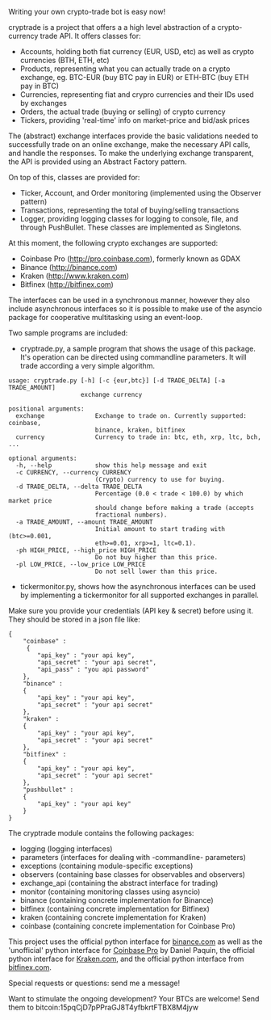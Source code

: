 Writing your own crypto-trade bot is easy now!

cryptrade is a project that offers a a high level abstraction of a crypto-currency trade API. It offers classes for:
* Accounts, holding both fiat currency (EUR, USD, etc) as well as crypto currencies (BTH, ETH, etc)
* Products, representing what you can actually trade on a crypto exchange, eg. BTC-EUR (buy BTC pay in EUR) or ETH-BTC (buy ETH pay in BTC)
* Currencies, representing fiat and crypro currencies and their IDs used by exchanges
* Orders, the actual trade (buying or selling) of crypto currency
* Tickers, providing 'real-time' info on market-price and bid/ask prices

The (abstract) exchange interfaces provide the basic validations needed to successfully trade on an online exchange, make the necessary API calls, and handle the responses. To make the underlying exchange transparent, the API is provided using an Abstract Factory pattern. 

On top of this, classes are provided for:
* Ticker, Account, and Order monitoring (implemented using the Observer pattern)
* Transactions, representing the total of buying/selling transactions
* Logger, providing logging classes for logging to console, file, and through PushBullet. These classes are implemented as Singletons.

At this moment, the following crypto exchanges are supported:
* Coinbase Pro (http://pro.coinbase.com), formerly known as GDAX
* Binance (http://binance.com)
* Kraken (http://www.kraken.com)
* Bitfinex (http://bitfinex.com)

The interfaces can be used in a synchronous manner, however they also include asynchronous interfaces so it is possible to make use of the asyncio package for cooperative multitasking using an event-loop.

Two sample programs are included:
* cryptrade.py, a sample program that shows the usage of this package. It's operation can be directed using commandline parameters. It will trade according a very simple algorithm.
~~~~
usage: cryptrade.py [-h] [-c {eur,btc}] [-d TRADE_DELTA] [-a TRADE_AMOUNT]
                    exchange currency

positional arguments:
  exchange              Exchange to trade on. Currently supported: coinbase,
                        binance, kraken, bitfinex
  currency              Currency to trade in: btc, eth, xrp, ltc, bch, ...

optional arguments:
  -h, --help            show this help message and exit
  -c CURRENCY, --currency CURRENCY
                        (Crypto) currency to use for buying.
  -d TRADE_DELTA, --delta TRADE_DELTA
                        Percentage (0.0 < trade < 100.0) by which market price
                        should change before making a trade (accepts
                        fractional numbers).
  -a TRADE_AMOUNT, --amount TRADE_AMOUNT
                        Initial amount to start trading with (btc>=0.001,
                        eth>=0.01, xrp>=1, ltc=0.1).
  -ph HIGH_PRICE, --high_price HIGH_PRICE
                        Do not buy higher than this price.
  -pl LOW_PRICE, --low_price LOW_PRICE
                        Do not sell lower than this price.
~~~~
* tickermonitor.py, shows how the asynchronous interfaces can be used by implementing a tickermonitor for all supported exchanges in parallel.

Make sure you provide your credentials (API key & secret) before using it. They should be stored in a json file like:
~~~~
{
    "coinbase" : 
     {
        "api_key" : "your api key",
        "api_secret" : "your api secret",
        "api_pass" : "you api password"
    },
    "binance" :
    {
        "api_key" : "your api key",
        "api_secret" : "your api secret"
    },
    "kraken" :
    {
        "api_key" : "your api key",
        "api_secret" : "your api secret"
    },
    "bitfinex" :
    {
        "api_key" : "your api key",
        "api_secret" : "your api secret"
    },
    "pushbullet" :
    {
        "api_key" : "your api key"
    }
}
~~~~

The cryptrade module contains the following packages:
* logging (logging interfaces)
* parameters (interfaces for dealing with -commandline- parameters)
* exceptions (containing module-specific exceptions)
* observers (containing base classes for observables and observers)
* exchange_api (containing the abstract interface for trading)
* monitor (containing monitoring classes using asyncio)
* binance (containing concrete implementation for Binance)
* bitfinex (containing concrete implementation for Bitfinex)
* kraken (containing concrete implementation for Kraken)
* coinbase (containing concrete implementation for Coinbase Pro)

This project uses the official python interface for [binance.com](http://python-binance.readthedocs.io/en/latest) as well as the 'unofficial' python interface for [Coinbase Pro](https://github.com/danpaquin/coinbasepro-python) by Daniel Paquin, the official python interface for [Kraken.com](https://github.com/veox/python3-krakenex), and the official python interface from [bitfinex.com](https://github.com/bitfinexcom/bitfinex-api-py).

Special requests or questions: send me a message!

Want to stimulate the ongoing development? Your BTCs are welcome! Send them to bitcoin:15pqCjD7pPPraGJ8T4yfbkrtFTBX8M4jyw
